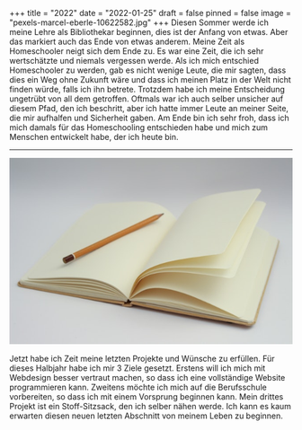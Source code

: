 +++
title = "2022"
date = "2022-01-25"
draft = false
pinned = false
image = "pexels-marcel-eberle-10622582.jpg"
+++
Diesen Sommer werde ich meine Lehre als Bibliothekar beginnen, dies ist der Anfang von etwas. Aber das markiert auch das Ende von etwas anderem. Meine Zeit als Homeschooler neigt sich dem Ende zu. Es war eine Zeit, die ich sehr wertschätzte und niemals vergessen werde. Als ich mich entschied Homeschooler zu werden, gab es nicht wenige Leute, die mir sagten, dass dies ein Weg ohne Zukunft wäre und dass ich meinen Platz in der Welt nicht finden würde, falls ich ihn betrete. Trotzdem habe ich meine Entscheidung ungetrübt von all dem getroffen. Oftmals war ich auch selber unsicher auf diesem Pfad, den ich beschritt, aber ich hatte immer Leute an meiner Seite, die mir aufhalfen und Sicherheit gaben. Am Ende bin ich sehr froh, dass ich mich damals für das Homeschooling entschieden habe und mich zum Menschen entwickelt habe, der ich heute bin.
- - -


![](pexels-dom-j-45718-1-.jpg)

Jetzt habe ich Zeit meine letzten Projekte und Wünsche zu erfüllen. Für dieses Halbjahr habe ich mir 3 Ziele gesetzt. Erstens will ich mich mit Webdesign besser vertraut machen, so dass ich eine vollständige Website programmieren kann. Zweitens möchte ich mich auf die Berufsschule vorbereiten, so dass ich mit einem Vorsprung beginnen kann. Mein drittes Projekt ist ein Stoff-Sitzsack, den ich selber nähen werde. Ich kann es kaum erwarten diesen neuen letzten Abschnitt von meinem Leben zu beginnen.